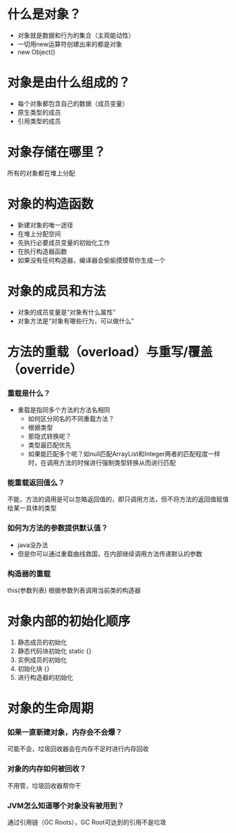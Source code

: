 # 什么是对象？
- 对象就是数据和⾏为的集合（主观能动性）
- ⼀切⽤new运算符创建出来的都是对象
- new Object()


# 对象是由什么组成的？
- 每个对象都包含⾃⼰的数据（成员变量）
- 原⽣类型的成员
- 引⽤类型的成员

# 对象存储在哪里？
所有的对象都在堆上分配

# 对象的构造函数
- 新建对象的唯⼀途径
- 在堆上分配空间
- 先执⾏必要成员变量的初始化⼯作
- 在执⾏构造器函数
- 如果没有任何构造器，编译器会偷偷摸摸帮你⽣成⼀个

# 对象的成员和⽅法
- 对象的成员变量是“对象有什么属性”
- 对象⽅法是“对象有哪些行为，可以做什么”


# ⽅法的重载（overload）与重写/覆盖（override）

### 重载是什么？
- 重载是指同多个方法的方法名相同
  - 如何区分同名的不同重载⽅法？
  - 根据类型
  - 那隐式转换呢？
  - 类型最匹配优先
  - 如果能匹配多个呢？如null匹配ArrayList和Integer两者的匹配程度一样时，在调用方法的时候进行强制类型转换从而进行匹配

### 能重载返回值么？
不能，方法的调用是可以忽略返回值的，即只调用方法，但不将方法的返回值赋值给某一具体的类型

### 如何为⽅法的参数提供默认值？
- java没办法
- 但是你可以通过重载曲线救国，在内部继续调用方法传递默认的参数


### 构造器的重载
this(参数列表)   根据参数列表调用当前类的构造器

# 对象内部的初始化顺序
1. 静态成员的初始化  
2. 静态代码块初始化  static {}
3. 实例成员的初始化
4. 初始化块    {}
5. 进行构造器的初始化

# 对象的⽣命周期
### 如果⼀直新建对象，内存会不会爆？
可能不会，垃圾回收器会在内存不足时进行内存回收

### 对象的内存如何被回收？
不⽤管，垃圾回收器帮你⼲

### JVM怎么知道哪个对象没有被⽤到？
通过引⽤链（GC Roots），GC Root可达到的引用不是垃圾
 